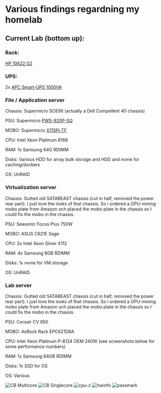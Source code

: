 # Various findings regardning my homelab

## Current Lab (bottom up):

### Rack:
[HP 10622 G2](https://cdn.cnetcontent.com/72/86/7286f4ef-70b7-41c9-b13c-1e88ae3dee7f.pdf)

### UPS:
2x [APC Smart-UPS 1000VA](https://www.apc.com/shop/us/en/products/APC-Smart-UPS-1000VA-USB-Serial-230V/P-SUA1000I)

### File / Application server
Chassis: Supermicro SC836 (actually a Dell Compellent 40 chassis)

PSU: Supermicro [PWS-920P-SQ](https://store.supermicro.com/920w-1u-pws-920p-sq.html)

MOBO: Supermicro [X11SPi-TF](https://www.supermicro.com/en/products/motherboard/x11spi-tf)

CPU: Intel Xeon Platinum 8168 

RAM: 1x Samsung 64G RDIMM

Disks: Various HDD for array bulk storage and HDD and nvme for caching/dockers

OS: UnRAID


### Virtualization server
Chassis: Gutted old SATABEAST chassis (cut in half, removed the power rear part). I just love the looks of that chassis. So i ordered a GPU-mining mobo plate from Amazon och placed the mobo plate in the chassis so I could fix the mobo in the chassis.

PSU: Seasonic Focus Plus 750W

MOBO: ASUS C621E Sage

CPU: 2x Intel Xeon Silver 4112

RAM: 4x Samsung 8GB RDIMM

Disks: 1x nvme for VM storage

OS: UnRAID

### Lab server
Chassis: Gutted old SATABEAST chassis (cut in half, removed the power rear part). I just love the looks of that chassis. So i ordered a GPU-mining mobo plate from Amazon och placed the mobo plate in the chassis so I could fix the mobo in the chassis.

PSU: Corsair CV 650

MOBO: AsRock Rack EPC621D8A

CPU: Intel Xeon Platinum P-8124 OEM 240W (see screenshots below for some performance numbers)

RAM: 1x Samsung 64GB RDIMM

Disks: 1x SSD for OS

OS: Various


![CB Multicore](https://user-images.githubusercontent.com/96058899/158130595-0c2e87b6-a788-4a3d-a18e-256d07225a60.png)
![CB Singlecore](https://user-images.githubusercontent.com/96058899/158130606-421708db-a40a-447b-932d-00af9ab96507.png)
![cpu-z](https://user-images.githubusercontent.com/96058899/158130610-2e5131e0-436c-4e91-85b9-ef1437a17a85.png)
![hwinfo](https://user-images.githubusercontent.com/96058899/158130614-bcf2b6e5-0832-4b6f-ba3c-d5ac6d09c33a.png)
![passmark](https://user-images.githubusercontent.com/96058899/158130616-c1b4737e-a5d6-4d5b-b31b-b44406714750.png)
